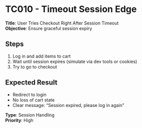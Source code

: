 # TC010 - Timeout Session Edge

**Title**: User Tries Checkout Right After Session Timeout  
**Objective**: Ensure graceful session expiry  

## Steps
1. Log in and add items to cart  
2. Wait until session expires (simulate via dev tools or cookies)  
3. Try to go to checkout  

## Expected Result
- Redirect to login  
- No loss of cart state  
- Clear message: “Session expired, please log in again”  

**Type**: Session Handling  
**Priority**: High